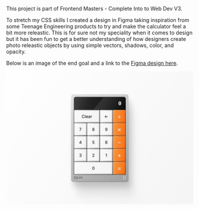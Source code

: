 This project is part of Frontend Masters - Complete Into to Web Dev V3.

To stretch my CSS skills I created a design in Figma taking inspiration from some Teenage Engineering products to try and make the calculator feel a bit more releastic. This is for sure not my speciality when it comes to design but it has been fun to get a better understanding of how designers create photo releastic objects by using simple vectors, shadows, color, and opacity.

Below is an image of the end goal and a link to the [Figma design here](https://www.figma.com/file/fajda74laDj9KrCTOT2tPX/Calculator?type=design&node-id=1%3A2&mode=design&t=uUYMmJLssoqXPNhd-1).

![End Design](https://github.com/nicjrichDEV/calculator/blob/main/images/end-design.png?raw=true)
